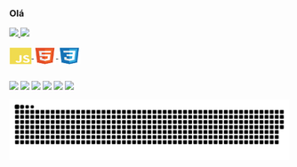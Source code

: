 ### Olá

<div>
  <a href="https://github.com/Leandroooh">
  <img height="130em" src="https://github-readme-stats.vercel.app/api?username=Leandroooh&show_icons=true&theme=bear&include_all_commits=true&count_private=true"/>
  <img height="130em" src="https://github-readme-stats.vercel.app/api/top-langs/?username=Leandroooh&layout=compact&langs_count=5&theme=bear"/> 
</div
  
 <div style="display: inline_block"><br>
  <img align="center" alt="Lee-Js" height="30" width="40" src="https://raw.githubusercontent.com/devicons/devicon/master/icons/javascript/javascript-plain.svg">
  <!-- <img align="center" alt="Lee-Ts" height="30" width="40" src="https://raw.githubusercontent.com/devicons/devicon/master/icons/typescript/typescript-plain.svg">-->
  <!-- <img align="center" alt="Lee-React" height="30" width="40" src="https://raw.githubusercontent.com/devicons/devicon/master/icons/react/react-original.svg">-->
  <img align="center" alt="Lee-HTML" height="30" width="40" src="https://raw.githubusercontent.com/devicons/devicon/master/icons/html5/html5-original.svg">
  <img align="center" alt="Lee-CSS" height="30" width="40" src="https://raw.githubusercontent.com/devicons/devicon/master/icons/css3/css3-original.svg">
  <!-- <img align="center" alt="Lee-Python" height="30" width="40" src="https://raw.githubusercontent.com/devicons/devicon/master/icons/python/python-original.svg">-->
  <!-- <img align="center" alt="Lee-Csharp" height="30" width="40" src="https://raw.githubusercontent.com/devicons/devicon/master/icons/csharp/csharp-original.svg">-->
  <!-- <img align="right" alt="Lee-profile" src="https://cdn.discordapp.com/attachments/795358919417397249/825430589581688872/hi.gif"> -->
</div>

  ##
  
  <div> 
  <a href="https://www.youtube.com/channel/UC_-uuuZbY0AAt9CViNzvc-Q" target="_blank"><img src="https://img.shields.io/badge/YouTube-FF0000?style=for-the-badge&logo=youtube&logoColor=white" target="_blank"></a>
  <a href="https://instagram.com/rafaballerini" target="_blank"><img src="https://img.shields.io/badge/-Instagram-%23E4405F?style=for-the-badge&logo=instagram&logoColor=white" target="_blank"></a>
 	<a href="https://www.twitch.tv/rafaballerinii" target="_blank"><img src="https://img.shields.io/badge/Twitch-9146FF?style=for-the-badge&logo=twitch&logoColor=white" target="_blank"></a>
 <a href="https://discord.gg/G9GPg5SA75" target="_blank"><img src="https://img.shields.io/badge/Discord-7289DA?style=for-the-badge&logo=discord&logoColor=white" target="_blank"></a> 
  <a href = "mailto:contato@rafaballerini.tech"><img src="https://img.shields.io/badge/-Gmail-%23333?style=for-the-badge&logo=gmail&logoColor=white" target="_blank"></a>
  <a href="https://www.linkedin.com/in/rafaella-ballerini-45875016a" target="_blank"><img src="https://img.shields.io/badge/-LinkedIn-%230077B5?style=for-the-badge&logo=linkedin&logoColor=white" target="_blank"></a> 
 
![Snake animation](https://github.com/leandroooh/leandroooh/blob/output/github-contribution-grid-snake.svg) 
    
</div>
